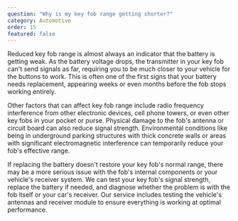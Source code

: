 ```yaml
---
question: "Why is my key fob range getting shorter?"
category: Automotive
order: 15
featured: false
---
```


Reduced key fob range is almost always an indicator that the battery is getting weak. As the battery voltage drops, the transmitter in your key fob can't send signals as far, requiring you to be much closer to your vehicle for the buttons to work. This is often one of the first signs that your battery needs replacement, appearing weeks or even months before the fob stops working entirely.

Other factors that can affect key fob range include radio frequency interference from other electronic devices, cell phone towers, or even other key fobs in your pocket or purse. Physical damage to the fob's antenna or circuit board can also reduce signal strength. Environmental conditions like being in underground parking structures with thick concrete walls or areas with significant electromagnetic interference can temporarily reduce your fob's effective range.

If replacing the battery doesn't restore your key fob's normal range, there may be a more serious issue with the fob's internal components or your vehicle's receiver system. We can test your key fob's signal strength, replace the battery if needed, and diagnose whether the problem is with the fob itself or your car's receiver. Our service includes testing the vehicle's antennas and receiver module to ensure everything is working at optimal performance.

